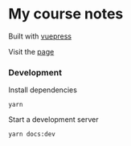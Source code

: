 # My course notes
Built with [vuepress](https://github.com/vuepress/vuepress-next)

Visit the [page](https://ernestchu.github.io/course-notes/)

### Development
Install dependencies

```
yarn
```
Start a development server

```
yarn docs:dev
```
